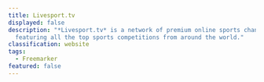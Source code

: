 ```yaml
---
title: Livesport.tv
displayed: false
description: "*Livesport.tv* is a network of premium online sports channels,
  featuring all the top sports competitions from around the world."
classification: website
tags:
  - Freemarker
featured: false
---
```

